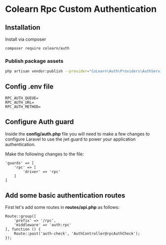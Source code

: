 # Colearn Rpc Custom Authentication

## Installation

Install via composer
```bash
composer require colearn/auth
```

### Publish package assets

```bash
php artisan vendor:publish --provider="CoLearn\Auth\Providers\AuthServiceProvider"
```

## Config .env file

```
RPC_AUTH_QUEUE=
RPC_AUTH_URL=
RPC_AUTH_METHOD=
```

## Configure Auth guard

Inside the **config/auth.php** file you will need to make a few changes to configure Laravel to use the jwt guard to power your application authentication.

Make the following changes to the file:

```
'guards' => [
    'rpc' => [
        'driver' => 'rpc'
    ]
]
```

## Add some basic authentication routes

First let's add some routes in **routes/api.php** as follows:

```
Route::group([
	'prefix' => '/rpc',
	'middleware' => 'auth:rpc'
], function () {
	Route::post('auth-check', 'AuthController@rpcAuthCheck');
});
```
